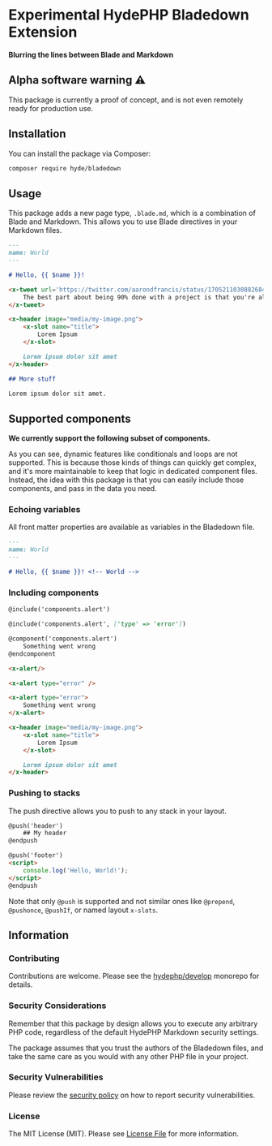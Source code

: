 # Experimental HydePHP Bladedown Extension

**Blurring the lines between Blade and Markdown**

## Alpha software warning ⚠️

This package is currently a proof of concept, and is not even remotely ready for production use.

## Installation

You can install the package via Composer:

```bash
composer require hyde/bladedown
```

## Usage

This package adds a new page type, `.blade.md`, which is a combination of Blade and Markdown. This allows you to use Blade directives in your Markdown files.

```markdown
---
name: World
---

# Hello, {{ $name }}!

<x-tweet url='https://twitter.com/aarondfrancis/status/1705211030882684946'>
    The best part about being 90% done with a project is that you're almost halfway finished!
</x-tweet>

<x-header image="media/my-image.png">
    <x-slot name="title">
        Lorem Ipsum
    </x-slot>

    Lorem ipsum dolor sit amet
</x-header>

## More stuff

Lorem ipsum dolor sit amet.
```

## Supported components

**We currently support the following subset of components.** 

As you can see, dynamic features like conditionals and loops are not supported.
This is because those kinds of things can quickly get complex, and it's more maintainable to keep that logic in dedicated component files.
Instead, the idea with this package is that you can easily include those components, and pass in the data you need.

### Echoing variables

All front matter properties are available as variables in the Bladedown file.

```markdown
---
name: World
---

# Hello, {{ $name }}! <!-- World -->
```

### Including components

```markdown
@include('components.alert')

@include('components.alert', ['type' => 'error'])

@component('components.alert')
    Something went wrong
@endcomponent
```

```markdown
<x-alert/>

<x-alert type="error" />

<x-alert type="error">
    Something went wrong
</x-alert>

<x-header image="media/my-image.png">
    <x-slot name="title">
        Lorem Ipsum
    </x-slot>

    Lorem ipsum dolor sit amet
</x-header>
```

### Pushing to stacks

The push directive allows you to push to any stack in your layout.

```markdown
@push('header')
    ## My header
@endpush

@push('footer')
<script>
    console.log('Hello, World!');
</script>
@endpush
```

Note that only `@push` is supported and not similar ones like `@prepend`, `@pushonce`, `@pushIf`, or named layout `x-slots`.

## Information

### Contributing

Contributions are welcome. Please see the [hydephp/develop](https://github.com/hydephp/develop/issues) monorepo for details.

### Security Considerations

Remember that this package by design allows you to execute any arbitrary PHP code, regardless of the default HydePHP Markdown security settings.

The package assumes that you trust the authors of the Bladedown files, and take the same care as you would with any other PHP file in your project.

### Security Vulnerabilities

Please review the [security policy](../../security/policy) on how to report security vulnerabilities.

### License

The MIT License (MIT). Please see [License File](LICENSE.md) for more information.
